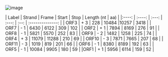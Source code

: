 ![image](https://user-images.githubusercontent.com/93238958/147025953-842e1033-7a7e-4fa9-8235-e8f4ec8127a2.png)

| Label | Strand | Frame | Start | Stop | Length (nt | aa) |
|:----: | :----: | :---: | :---: | :--: | :--------------: |
| ORF3  | +	3	   | 228   | 10484 |10257 | 3418             |
| ORF7	| - 1	   | 6430  |	6122 |	309 | 102              |
| ORF2	| + 1	   | 7894	 | 8169	 |  276 | 91               |
| ORF8	| -	1	   | 5821  | 5570	 |  252 | 83               |
| ORF9	| -	2	   | 1482  | 1258	 |  225 | 74               |
| ORF4  | +	3	   | 11079 | 11288 | 210  | 69               |
| ORF10	| -	3	   | 7871	 | 7665	 | 207  | 68               |
| ORF11	| -	3	   | 1019	 | 819	 | 201  | 66               |
| ORF6	| -	1	   | 8380	 | 8189	 | 192  | 63               |
| ORF5	| -	1	   | 10084 | 9905	 | 180  | 59               |
|ORF1	  | +	1	   | 5956	 | 6114	 | 159  | 52               |
